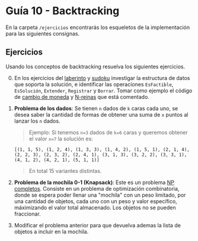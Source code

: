 # Guía 10 - Backtracking

En la carpeta `/ejercicios` encontrarás los esqueletos de la implementación para
las siguientes consignas.

## Ejercicios

Usando los conceptos de backtracking resuelva los siguientes ejercicios.

0. En los ejercicios del [laberinto](https://github.com/untref-ayp2/examples/tree/main/backtracking/ratmaze)
   y [sudoku](https://github.com/untref-ayp2/examples/tree/main/backtracking/sudoku)
   investigar la estructura de datos que soporta la solución, e identificar las
   operaciones `EsFactible`, `EsSolución`, `Extender`, `Registrar` y `Borrar`.
   Tomar como ejemplo el código de [cambio de moneda](https://github.com/untref-ayp2/examples/tree/main/backtracking/cambio)
   y [N-reinas](https://github.com/untref-ayp2/examples/tree/main/backtracking/reinas)
   que está comentado.

1. **Problema de los dados**: Se tienen `n` dados de `k` caras cada uno, se
   desea saber la cantidad de formas de obtener una suma de `x` puntos al lanzar
   los `n` dados.

   > Ejemplo: Si tenemos `n=3` dados de `k=6` caras y queremos obtener el valor
   > `x=7` la solución es:
   >
    `[(1, 1, 5), (1, 2, 4), (1, 3, 3), (1, 4, 2), (1, 5, 1), (2, 1, 4), (2, 2, 3), (2, 3, 2), (2, 4, 1), (3, 1, 3), (3, 2, 2), (3, 3, 1), (4, 1, 2), (4, 2, 1), (5, 1, 1)]`
   >
   > En total 15 variantes distintas.

2. **Problema de la mochila 0-1 (Knapsack)**: Este es un problema [NP completos](https://es.wikipedia.org/wiki/NP-completo).
   Consiste en un problema de optimización combinatoria, donde se espera poder
   llenar una "mochila" con un peso limitado, por una cantidad de objetos, cada
   uno con un peso y valor específico, máximizando el valor total almacenado.
   Los objetos no se pueden fraccionar.

3. Modificar el problema anterior para que devuelva ademas la lista de objetos a
   incluir en la mochila.
